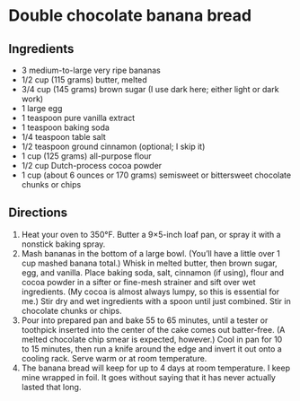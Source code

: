 Double chocolate banana bread
====================

Ingredients
-----------

- 3 medium-to-large very ripe bananas
- 1/2 cup (115 grams) butter, melted
- 3/4 cup (145 grams) brown sugar (I use dark here; either light or dark work)
- 1 large egg
- 1 teaspoon pure vanilla extract
- 1 teaspoon baking soda
- 1/4 teaspoon table salt
- 1/2 teaspoon ground cinnamon (optional; I skip it)
- 1 cup (125 grams) all-purpose flour
- 1/2 cup Dutch-process cocoa powder
- 1 cup (about 6 ounces or 170 grams) semisweet or bittersweet chocolate chunks or chips

Directions
----------

1. Heat your oven to 350°F. Butter a 9×5-inch loaf pan, or spray it with a nonstick baking spray.
2. Mash bananas in the bottom of a large bowl. (You’ll have a little over 1 cup mashed banana total.) Whisk in melted butter, then brown sugar, egg, and vanilla. Place baking soda, salt, cinnamon (if using), flour and cocoa powder in a sifter or fine-mesh strainer and sift over wet ingredients. (My cocoa is almost always lumpy, so this is essential for me.) Stir dry and wet ingredients with a spoon until just combined. Stir in chocolate chunks or chips.
3. Pour into prepared pan and bake 55 to 65 minutes, until a tester or toothpick inserted into the center of the cake comes out batter-free. (A melted chocolate chip smear is expected, however.) Cool in pan for 10 to 15 minutes, then run a knife around the edge and invert it out onto a cooling rack. Serve warm or at room temperature.
4. The banana bread will keep for up to 4 days at room temperature. I keep mine wrapped in foil. It goes without saying that it has never actually lasted that long.
